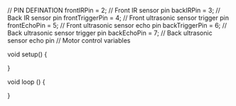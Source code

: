 // PIN  DEFINATION
frontIRPin = 2;  // Front IR sensor pin
backIRPin = 3; // Back IR sensor pin
frontTriggerPin = 4; // Front ultrasonic sensor trigger pin
frontEchoPin = 5;    // Front ultrasonic sensor echo pin
backTriggerPin = 6;  // Back ultrasonic sensor trigger pin
backEchoPin = 7;     // Back ultrasonic sensor echo pin
// Motor control variables

void setup() 
{

}

void loop ()
{

}
